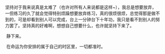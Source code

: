 ​	坚持对于我来说真是太难了（也许对所有人来说都是这样~），我总是想要放弃，一但练习的久了就会觉得特别烦躁想要放弃练习，真的很烦很烦，总觉得那是做不到的，可是却看到别人可以完成，台上一分钟台下十年功，我只是看不到别人的努力罢了。坚持真的好难啊，想想自己想要什么，也许就坚持下来了。

​	静下来。

​	在命运为你安排的属于自己的时区里，一切都准时。